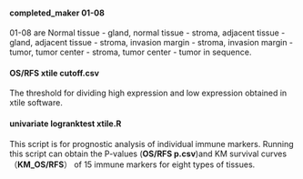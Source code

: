 #### completed_maker 01-08

01-08 are Normal tissue - gland, normal tissue - stroma, adjacent tissue - gland, adjacent tissue - stroma, invasion margin - stroma, invasion margin - tumor, tumor center - stroma, tumor center - tumor in sequence.

#### OS/RFS xtile cutoff.csv

The threshold for dividing high expression and low expression obtained in xtile software.

#### univariate logranktest xtile.R

This script is for prognostic analysis of individual immune markers. Running this script can obtain the P-values (**OS/RFS p.csv**)and KM survival curves （**KM_OS/RFS**） of 15 immune markers for eight types of tissues.